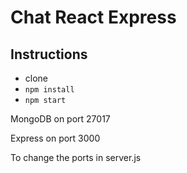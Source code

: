 # Chat React  Express

## Instructions

* clone
* `npm install`
* `npm start`

MongoDB on port 27017

Express on port 3000

To change the ports in server.js